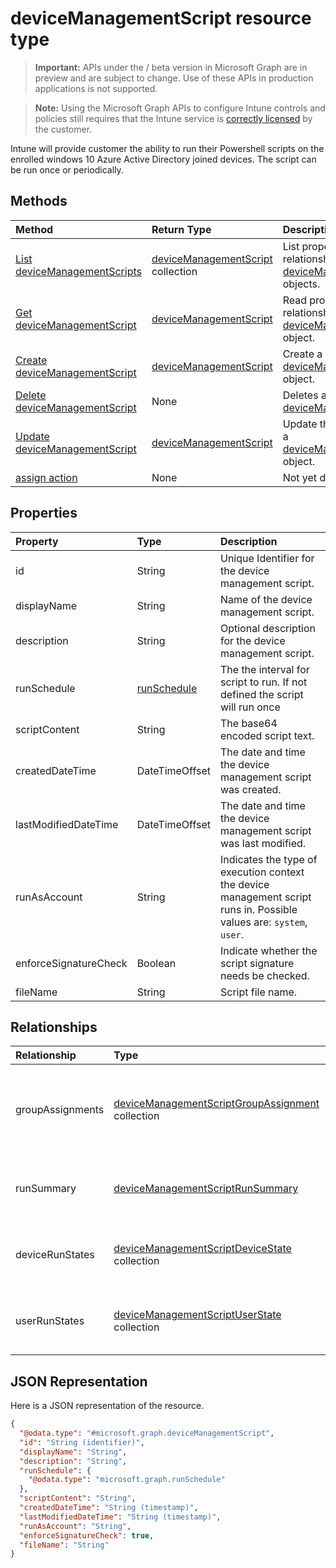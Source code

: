 ﻿# deviceManagementScript resource type

> **Important:** APIs under the / beta version in Microsoft Graph are in preview and are subject to change. Use of these APIs in production applications is not supported.

> **Note:** Using the Microsoft Graph APIs to configure Intune controls and policies still requires that the Intune service is [correctly licensed](https://go.microsoft.com/fwlink/?linkid=839381) by the customer.

Intune will provide customer the ability to run their Powershell scripts on the enrolled windows 10 Azure Active Directory joined devices. The script can be run once or periodically.
## Methods
|Method|Return Type|Description|
|:---|:---|:---|
|[List deviceManagementScripts](../api/intune_devices_devicemanagementscript_list.md)|[deviceManagementScript](../resources/intune_devices_devicemanagementscript.md) collection|List properties and relationships of the [deviceManagementScript](../resources/intune_devices_devicemanagementscript.md) objects.|
|[Get deviceManagementScript](../api/intune_devices_devicemanagementscript_get.md)|[deviceManagementScript](../resources/intune_devices_devicemanagementscript.md)|Read properties and relationships of the [deviceManagementScript](../resources/intune_devices_devicemanagementscript.md) object.|
|[Create deviceManagementScript](../api/intune_devices_devicemanagementscript_create.md)|[deviceManagementScript](../resources/intune_devices_devicemanagementscript.md)|Create a new [deviceManagementScript](../resources/intune_devices_devicemanagementscript.md) object.|
|[Delete deviceManagementScript](../api/intune_devices_devicemanagementscript_delete.md)|None|Deletes a [deviceManagementScript](../resources/intune_devices_devicemanagementscript.md).|
|[Update deviceManagementScript](../api/intune_devices_devicemanagementscript_update.md)|[deviceManagementScript](../resources/intune_devices_devicemanagementscript.md)|Update the properties of a [deviceManagementScript](../resources/intune_devices_devicemanagementscript.md) object.|
|[assign action](../api/intune_devices_devicemanagementscript_assign.md)|None|Not yet documented|

## Properties
|Property|Type|Description|
|:---|:---|:---|
|id|String|Unique Identifier for the device management script.|
|displayName|String|Name of the device management script.|
|description|String|Optional description for the device management script.|
|runSchedule|[runSchedule](../resources/intune_devices_runschedule.md)|The the interval for script to run. If not defined the script will run once|
|scriptContent|String|The base64 encoded script text.|
|createdDateTime|DateTimeOffset|The date and time the device management script was created.|
|lastModifiedDateTime|DateTimeOffset|The date and time the device management script was last modified.|
|runAsAccount|String|Indicates the type of execution context the device management script runs in. Possible values are: `system`, `user`.|
|enforceSignatureCheck|Boolean|Indicate whether the script signature needs be checked.|
|fileName|String|Script file name.|

## Relationships
|Relationship|Type|Description|
|:---|:---|:---|
|groupAssignments|[deviceManagementScriptGroupAssignment](../resources/intune_devices_devicemanagementscriptgroupassignment.md) collection|The list of group assignments for the device management script.|
|runSummary|[deviceManagementScriptRunSummary](../resources/intune_devices_devicemanagementscriptrunsummary.md)|Run summary for device management script.|
|deviceRunStates|[deviceManagementScriptDeviceState](../resources/intune_devices_devicemanagementscriptdevicestate.md) collection|List of run states for this script across all devices.|
|userRunStates|[deviceManagementScriptUserState](../resources/intune_devices_devicemanagementscriptuserstate.md) collection|List of run states for this script across all users.|

## JSON Representation
Here is a JSON representation of the resource.
<!-- {
  "blockType": "resource",
  "keyProperty": "id",
  "@odata.type": "microsoft.graph.deviceManagementScript"
}
-->
``` json
{
  "@odata.type": "#microsoft.graph.deviceManagementScript",
  "id": "String (identifier)",
  "displayName": "String",
  "description": "String",
  "runSchedule": {
    "@odata.type": "microsoft.graph.runSchedule"
  },
  "scriptContent": "String",
  "createdDateTime": "String (timestamp)",
  "lastModifiedDateTime": "String (timestamp)",
  "runAsAccount": "String",
  "enforceSignatureCheck": true,
  "fileName": "String"
}
```



